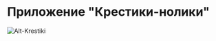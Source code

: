 # Приложение "Крестики-нолики"



![Alt-Krestiki](https://s7.gifyu.com/images/React-App.gif "Krestiki")
